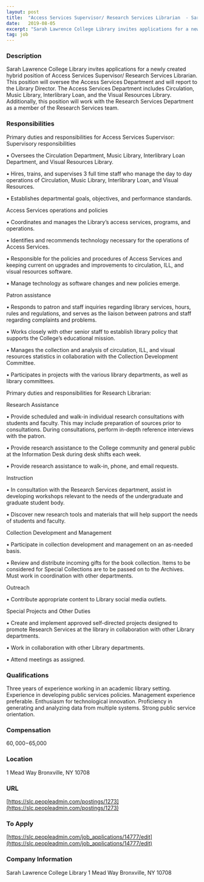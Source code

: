 ```yaml
---
layout: post
title:  "Access Services Supervisor/ Research Services Librarian  - Sarah Lawrence College Library"
date:   2019-08-05
excerpt: "Sarah Lawrence College Library invites applications for a newly created hybrid position of Access Services Supervisor/ Research Services Librarian. This position will oversee the Access Services Department and will report to the Library Director. The Access Services Department includes Circulation, Music Library, Interlibrary Loan, and the Visual Resources Library. Additionally,..."
tag: job
---
```


### Description   

Sarah Lawrence College Library invites applications for a newly created hybrid position of Access Services Supervisor/ Research Services Librarian. This position will oversee the Access Services Department and will report to the Library Director. The Access Services Department includes Circulation, Music Library, Interlibrary Loan, and the Visual Resources Library. Additionally, this position will work with the Research Services Department as a member of the Research Services team.


### Responsibilities   

Primary duties and responsibilities for Access Services Supervisor:
Supervisory responsibilities

•  Oversees the Circulation Department, Music Library, Interlibrary Loan Department, and Visual Resources Library.

•  Hires, trains, and supervises 3 full time staff who manage the day to day operations of Circulation, Music Library, Interlibrary Loan, and Visual Resources.

•  Establishes departmental goals, objectives, and performance standards.

Access Services operations and policies

•  Coordinates and manages the Library’s access services, programs, and operations.

•  Identifies and recommends technology necessary for the operations of Access Services.

•  Responsible for the policies and procedures of Access Services and keeping current on upgrades and improvements to circulation, ILL, and visual resources software.

•  Manage technology as software changes and new policies emerge.

Patron assistance

•  Responds to patron and staff inquiries regarding library services, hours, rules and regulations, and serves as the liaison between patrons and staff regarding complaints and problems.

•  Works closely with other senior staff to establish library policy that supports the College’s educational mission.

•  Manages the collection and analysis of circulation, ILL, and visual resources statistics in collaboration with the Collection Development Committee.

•  Participates in projects with the various library departments, as well as library committees.

Primary duties and responsibilities for Research Librarian:

Research Assistance

•  Provide scheduled and walk-in individual research consultations with students and faculty. This may include preparation of sources prior to consultations. During consultations, perform in-depth reference interviews with the patron.

•  Provide research assistance to the College community and general public at the Information Desk during desk shifts each week.

•  Provide research assistance to walk-in, phone, and email requests.

Instruction

•  In consultation with the Research Services department, assist in developing workshops relevant to the needs of the undergraduate and graduate student body.

•  Discover new research tools and materials that will help support the needs of students and faculty.

Collection Development and Management

•  Participate in collection development and management on an as-needed basis.

•  Review and distribute incoming gifts for the book collection. Items to be considered for Special Collections are to be passed on to the Archives. Must work in coordination with other departments.

Outreach

•  Contribute appropriate content to Library social media outlets.

Special Projects and Other Duties

•  Create and implement approved self-directed projects designed to promote Research Services at the library in collaboration with other Library departments.

•  Work in collaboration with other Library departments.

•  Attend meetings as assigned.


### Qualifications   

Three years of experience working in an academic library setting. Experience in developing public services policies. Management experience preferable. Enthusiasm for technological innovation. Proficiency in generating and analyzing data from multiple systems. Strong public service orientation.


### Compensation   

$60,000-$65,000


### Location   

1 Mead Way Bronxville, NY 10708


### URL   

[https://slc.peopleadmin.com/postings/1273](https://slc.peopleadmin.com/postings/1273)

### To Apply   

[https://slc.peopleadmin.com/job_applications/14777/edit](https://slc.peopleadmin.com/job_applications/14777/edit)


### Company Information   

Sarah Lawrence College Library 1 Mead Way Bronxville, NY 10708



